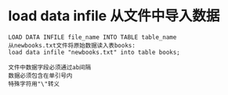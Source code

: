 # load data infile  从文件中导入数据

```text
LOAD DATA INFILE file_name INTO TABLE table_name
从newbooks.txt文件将原始数据读入表books:
load data infile "newbooks.txt" into table books;

文件中数据字段必须通过ab间隔
数据必须包含在单引号内
特殊字符用"\"转义
```